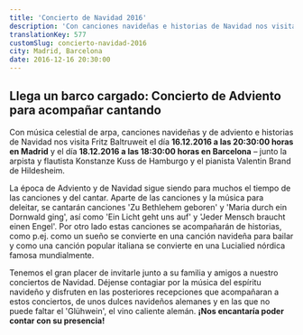 ```yaml
---
title: 'Concierto de Navidad 2016'
description: 'Con canciones navideñas e historias de Navidad nos visita Fritz Baltruweit el día 16.12.2016 en Madrid y el día 18.12.2016 en Barcelona. Déjense contagiar por la música del espíritu navideño y disfruten de unos dulces navideños alemanes. ¡Nos encantaría poder contar con su presencia!'
translationKey: 577
customSlug: concierto-navidad-2016
city: Madrid, Barcelona
date: 2016-12-16 20:30:00
---
```


<h2>Llega un barco cargado: Concierto de Adviento para acompañar cantando</h2> Con música celestial de arpa, canciones navideñas y de adviento e historias de Navidad nos visita Fritz Baltruweit el día <strong>16.12.2016 a las 20:30:00 horas en Madrid</strong> y el día <strong>18.12.2016 a las 18:30:00 horas en Barcelona</strong> – junto la arpista y flautista Konstanze Kuss de Hamburgo y el pianista Valentin Brand de Hildesheim.

La época de Adviento y de Navidad sigue siendo para muchos el tiempo de las canciones y del cantar. Aparte de las canciones y la música para deleitar, se cantarán canciones 'Zu Bethlehem geboren' y 'Maria durch ein Dornwald ging', así como 'Ein Licht geht uns auf' y 'Jeder Mensch braucht einen Engel'. Por otro lado estas canciones se acompañarán de historias, como p.ej. como un sueño se convierte en una canción navideña para bailar y como una canción popular italiana se convierte en una Lucialied nórdica famosa mundialmente.

Tenemos el gran placer de invitarle junto a su familia y amigos a nuestro conciertos de Navidad. Déjense contagiar por la música del espíritu navideño y disfruten en las posteriores recepciones que acompañaran a estos conciertos, de unos dulces navideños alemanes y en las que no puede faltar el 'Glühwein', el vino caliente alemán. <strong>¡Nos encantaría poder contar con su presencia!</strong>
